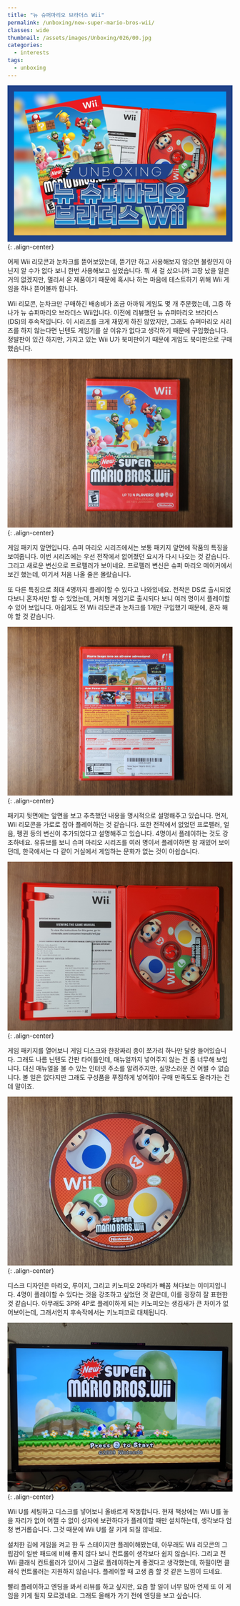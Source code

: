 ```yaml
---
title: "뉴 슈퍼마리오 브라더스 Wii"
permalink: /unboxing/new-super-mario-bros-wii/
classes: wide
thumbnail: /assets/images/Unboxing/026/00.jpg
categories:
  - interests
tags:
  - unboxing
---
```


![](/assets/images/Unboxing/026/00.jpg){: .align-center}

어제 Wii 리모콘과 눈차크를 뜯어보았는데, 뜯기만 하고 사용해보지 않으면 불량인지 아닌지 알 수가 없다 보니 한번 사용해보고 싶었습니다. 뭐 새 걸 샀으니까 고장 났을 일은 거의 없겠지만, 멀리서 온 제품이기 때문에 혹시나 하는 마음에 테스트하기 위해 Wii 게임을 하나 뜯어볼까 합니다.

Wii 리모콘, 눈차크만 구매하긴 배송비가 조금 아까워 게임도 몇 개 주문했는데, 그중 하나가 뉴 슈퍼마리오 브라더스 Wii입니다. 이전에 리뷰했던 뉴 슈퍼마리오 브라더스 (DS)의 후속작입니다. 이 시리즈를 크게 재밌게 하진 않았지만, 그래도 슈퍼마리오 시리즈를 하지 않는다면 닌텐도 게임기를 살 이유가 없다고 생각하기 때문에 구입했습니다. 정발판이 있긴 하지만, 가지고 있는 Wii U가 북미판이기 때문에 게임도 북미판으로 구매했습니다.

![](/assets/images/Unboxing/026/01.jpg){: .align-center}

게임 패키지 앞면입니다. 슈퍼 마리오 시리즈에서는 보통 패키지 앞면에 작품의 특징을 보여줍니다. 이번 시리즈에는 우선 전작에서 없어졌던 요시가 다시 나오는 것 같습니다. 그리고 새로운 변신으로 프로펠러가 보이네요. 프로펠러 변신은 슈퍼 마리오 메이커에서 보긴 했는데, 여기서 처음 나올 줄은 몰랐습니다.

또 다른 특징으로 최대 4명까지 플레이할 수 있다고 나와있네요. 전작은 DS로 출시되었다보니 혼자서만 할 수 있었는데, 거치형 게임기로 출시되다 보니 여러 명이서 플레이할 수 있어 보입니다. 아쉽게도 전 Wii 리모콘과 눈차크를 1개만 구입했기 때문에, 혼자 해야 할 것 같습니다.

![](/assets/images/Unboxing/026/02.jpg){: .align-center}

패키지 뒷면에는 앞면을 보고 추측했던 내용을 명시적으로 설명해주고 있습니다. 먼저, Wii 리모콘을 가로로 잡아 플레이하는 것 같습니다. 또한 전작에서 없었던 프로펠러, 얼음, 펭귄 등의 변신이 추가되었다고 설명해주고 있습니다. 4명이서 플레이하는 것도 강조하네요. 유튜브를 보니 슈퍼 마리오 시리즈를 여러 명이서 플레이하면 참 재밌어 보이던데, 한국에서는 다 같이 거실에서 게임하는 문화가 없는 것이 아쉽습니다.

![](/assets/images/Unboxing/026/03.jpg){: .align-center}

게임 패키지를 열어보니 게임 디스크와 한장짜리 종이 쪼가리 하나만 달랑 들어있습니다. 그래도 나름 닌텐도 간판 타이틀인데, 매뉴얼까지 넣어주지 않는 건 좀 너무해 보입니다. 대신 매뉴얼을 볼 수 있는 인터넷 주소를 알려주지만, 실망스러운 건 어쩔 수 없습니다. 볼 일은 없다지만 그래도 구성품을 푸짐하게 넣어줘야 구매 만족도도 올라가는 건데 말이죠.

![](/assets/images/Unboxing/026/04.jpg){: .align-center}

디스크 디자인은 마리오, 루이지, 그리고 키노피오 2마리가 빼꼼 쳐다보는 이미지입니다. 4명이 플레이할 수 있다는 것을 강조하고 싶었던 것 같은데, 이를 굉장히 잘 표현한 것 같습니다. 아무래도 3P와 4P로 플레이하게 되는 키노피오는 생김새가 큰 차이가 없어보이는데, 그래서인지 후속작에서는 키노피코로 대체됩니다.

![](/assets/images/Unboxing/026/05.jpg){: .align-center}

Wii U를 세팅하고 디스크를 넣어보니 올바르게 작동합니다. 현재 책상에는 Wii U를 놓을 자리가 없어 어쩔 수 없이 상자에 보관하다가 플레이할 때만 설치하는데, 생각보다 엄청 번거롭습니다. 그것 때문에 Wii U를 잘 키게 되질 않네요.

설치한 김에 게임을 켜고 한 두 스테이지만 플레이해봤는데, 아무래도 Wii 리모콘의 그립감이 일반 패드에 비해 좋지 않다 보니 컨트롤이 생각보다 쉽지 않습니다. 그리고 전 Wii 클래식 컨트롤러가 있어서 그걸로 플레이하는게 좋겠다고 생각했는데, 하필이면 클래식 컨트롤러는 지원하지 않습니다. 플레이할 때 고생 좀 할 것 같은 느낌이 드네요.

빨리 플레이하고 엔딩을 봐서 리뷰를 하고 싶지만, 요즘 할 일이 너무 많아 언제 또 이 게임을 키게 될지 모르겠네요. 그래도 올해가 가기 전에 엔딩을 보고 싶습니다.